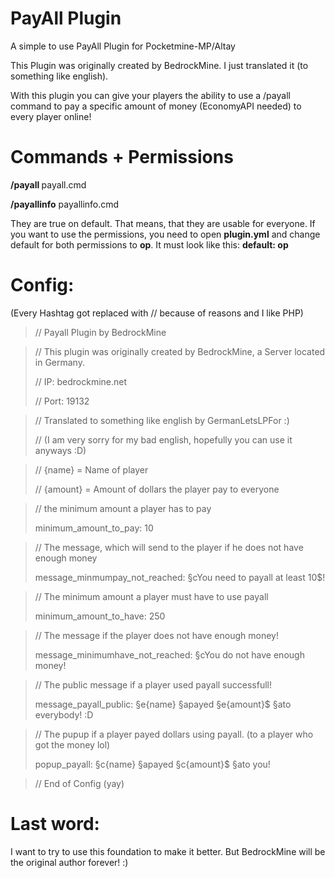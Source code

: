 # PayAll Plugin
A simple to use PayAll Plugin for Pocketmine-MP/Altay

This Plugin was originally created by BedrockMine. I just translated it (to something like english).

With this plugin you can give your players the ability to use a /payall command to pay a specific amount of money (EconomyAPI needed) to every player online!

# Commands + Permissions
**/payall <amount>**
payall.cmd

**/payallinfo**
payallinfo.cmd

They are true on default. That means, that they are usable for everyone. If you want to use the permissions, you need to open **plugin.yml** and change default for both permissions to **op**.
It must look like this: 
**default: op**

# Config:
(Every Hashtag got replaced with // because of reasons and I like PHP)

> // Payall Plugin by BedrockMine
 
> // This plugin was originally created by BedrockMine, a Server located in Germany.
> 
> // IP: bedrockmine.net
> 
> // Port: 19132

> // Translated to something like english by GermanLetsLPFor :)
> 
> // (I am very sorry for my bad english, hopefully you can use it anyways :D)
> 

> // {name} = Name of player
> 
> // {amount} = Amount of dollars the player pay to everyone
> 


> // the minimum amount a player has to pay
> 
> minimum_amount_to_pay: 10
> 

> // The message, which will send to the player if he does not have enough money
> 
> message_minmumpay_not_reached: §cYou need to payall at least 10$!
> 

> // The minimum amount a player must have to use payall
> 
> minimum_amount_to_have: 250
> 

> // The message if the player does not have enough money!
> 
> message_minimumhave_not_reached: §cYou do not have enough money!
> 

> // The public message if a player used payall successfull!
> 
> message_payall_public: §e{name} §apayed §e{amount}$ §ato everybody! :D
> 

> // The pupup if a player payed dollars using payall. (to a player who got the money lol)
> 
> popup_payall: §c{name} §apayed §c{amount}$ §ato you!
> 

> // End of Config (yay)
> 

# Last word:
I want to try to use this foundation to make it better. But BedrockMine will be the original author forever! :)
